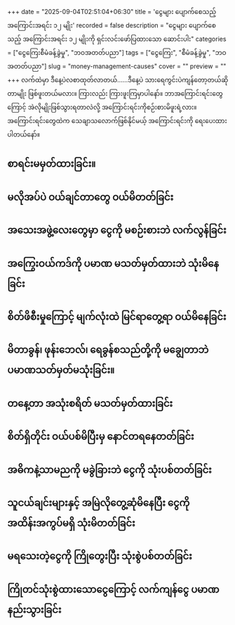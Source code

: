 +++
date = "2025-09-04T02:51:04+06:30"
title = 'ငွေများ ပျောက်စေသည့် အကြောင်းအရင်း ၁၂ မျိုး'
recorded = false
description = "ငွေများ ပျောက်စေသည့် အကြောင်းအရင်း ၁၂ မျိုးကို ရှင်းလင်းဖော်ပြထားသော ဆောင်းပါး"
categories = ["ငွေကြေးစီမံခန့်ခွဲမှု", "ဘဝအတတ်ပညာ"]
tags = ["ငွေကြေး", "စီမံခန့်ခွဲမှု", "ဘဝအတတ်ပညာ"]
slug = "money-management-causes"
cover = ""
preview = ""
+++
လက်ထဲမှာ ဒီနေ့ပဲလစာထုတ်လာတယ်……ဒီနေ့ပဲ သားရေကွင်းပဲကျန်တော့တယ်ဆိုတာမျိုး ဖြစ်ဖူးတယ်မလား။ ကြားလည်း ကြားဖူးကြမှာပါနော်။ ဘာအကြောင်းရင်းတွေကြောင့် အဲလိုမျိုးဖြစ်သွားရတာလဲလို့ အကြောင်းရင်းကိုစဉ်းစားမိဖူးရဲ့လား။ အကြောင်းရင်းတွေထဲက သေချာသလောက်ဖြစ်နိုင်မယ့် အကြောင်းရင်းကို ရေးပေးထားပါတယ်နော်။

## စာရင်းမမှတ်ထားခြင်း။

## မလိုအပ်ပဲ ဝယ်ချင်တာတွေ ဝယ်မိတတ်ခြင်း

## အသေးအဖွဲ့လေးတွေမှာ ငွေကို မစဉ်းစားဘဲ လက်လွန်ခြင်း

## အကြွေးဝယ်ကဒ်ကို ပမာဏ မသတ်မှတ်ထားဘဲ သုံးမိနေခြင်း

## စိတ်ဖိစီးမှုကြောင့် မျက်လုံးထဲ မြင်ရာတွေ့ရာ ဝယ်မိနေခြင်း

## မိတာခွန်၊ ဖုန်းဘေလ်၊ ရေခွန်စသည်တို့ကို မချွေတာဘဲ ပမာဏသတ်မှတ်မသုံးခြင်း။

## တနေ့တာ အသုံးစရိတ် မသတ်မှတ်ထားခြင်း

## စိတ်ရှိတိုင်း ဝယ်ပစ်မိပြီးမှ နောင်တရနေတတ်ခြင်း

## အဓိကနဲ့သာမညကို မခွဲခြားဘဲ ငွေကို သုံးပစ်တတ်ခြင်း

## သူငယ်ချင်းများနှင့် အမြဲလိုတွေ့ဆုံမိနေပြီး ငွေကို အထိန်းအကွပ်မရှိ သုံးမိတတ်ခြင်း

## မရသေးတဲ့ငွေကို ကြိုတွေးပြီး သုံးစွဲပစ်တတ်ခြင်း

## ကြိုတင်သုံးစွဲထားသောငွေကြောင့် လက်ကျန်ငွေ ပမာဏနည်းသွားခြင်း
